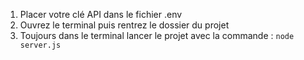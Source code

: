 1. Placer votre clé API dans le fichier .env
2. Ouvrez le terminal puis rentrez le dossier du projet
3. Toujours dans le terminal lancer le projet avec la commande : `node server.js`
